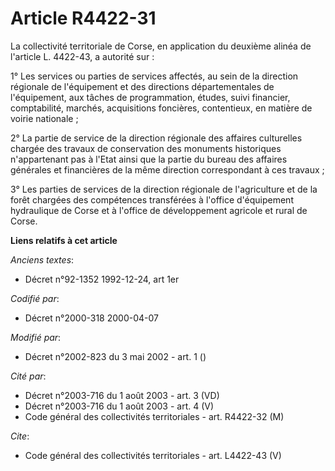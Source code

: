 # Article R4422-31

La collectivité territoriale de Corse, en application du deuxième alinéa de l'article L. 4422-43, a autorité sur :

1° Les services ou parties de services affectés, au sein de la direction régionale de l'équipement et des directions
départementales de l'équipement, aux tâches de programmation, études, suivi financier, comptabilité, marchés, acquisitions
foncières, contentieux, en matière de voirie nationale ;

2° La partie de service de la direction régionale des affaires culturelles chargée des travaux de conservation des monuments
historiques n'appartenant pas à l'Etat ainsi que la partie du bureau des affaires générales et financières de la même
direction correspondant à ces travaux ;

3° Les parties de services de la direction régionale de l'agriculture et de la forêt chargées des compétences transférées à
l'office d'équipement hydraulique de Corse et à l'office de développement agricole et rural de Corse.

**Liens relatifs à cet article**

_Anciens textes_:

  - Décret n°92-1352 1992-12-24, art 1er

_Codifié par_:

  - Décret n°2000-318 2000-04-07

_Modifié par_:

  - Décret n°2002-823 du 3 mai 2002 - art. 1 ()

_Cité par_:

  - Décret n°2003-716 du 1 août 2003 - art. 3 (VD)
  - Décret n°2003-716 du 1 août 2003 - art. 4 (V)
  - Code général des collectivités territoriales - art. R4422-32 (M)

_Cite_:

  - Code général des collectivités territoriales - art. L4422-43 (V)
